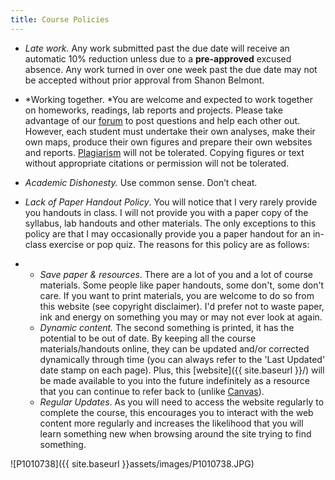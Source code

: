```yaml
---
title: Course Policies
---
```


- *Late work.* Any work submitted past the due date will receive an automatic 10% reduction unless due to a **pre-approved** excused absence. Any work turned in over one week past the due date may not be accepted without prior approval from Shanon Belmont.

- *Working together. *You are welcome and expected to work together on homeworks, readings, lab reports and projects. Please take advantage of our [forum](http://forum.bluezone.usu.edu/gis) to post questions and help each other out. However, each student must undertake their own analyses, make their own maps, produce their own figures and prepare their own websites and reports. [Plagiarism](http://catalog.usu.edu/content.php?catoid=3&navoid=265) will not be tolerated. Copying figures or text without appropriate citations or permission will not be tolerated.

- *Academic Dishonesty.* Use common sense. Don’t cheat.

- *Lack of Paper Handout Policy*. You will notice that I very rarely provide you handouts in class. I will not provide you with a paper copy of the syllabus, lab handouts and other materials. The only exceptions to this policy are that I may occasionally provide you a paper handout for an in-class exercise or pop quiz. The reasons for this policy are as follows:

- - *Save paper & resources*. There are a lot of you and a lot of course materials. Some people like paper handouts, some don't, some don't care. If you want to print materials, you are welcome to do so from this website (see copyright disclaimer). I'd prefer not to waste paper, ink and energy on something you may or may not ever look at again.
  - *Dynamic content.* The second something is printed, it has the potential to be out of date. By keeping all the course materials/handouts online, they can be updated and/or corrected dynamically through time (you can always refer to the 'Last Updated' date stamp on each page). Plus, this [website]({{ site.baseurl }}/) will be made available to you into the future indefinitely as a resource that you can continue to refer back to (unlike [Canvas](https://learn-usu.uen.org/login)).
  - *Regular Updates*. As you will need to access the website regularly to complete the course, this encourages you to interact with the web content more regularly and increases the likelihood that you will learn something new when browsing around the site trying to find something.



![P1010738]({{ site.baseurl }}assets/images/P1010738.JPG)

